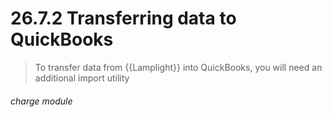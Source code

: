 # 26.7.2    Transferring data to QuickBooks

> To transfer data from {{Lamplight}} into QuickBooks, you will need an additional import utility 

 

###### charge module

